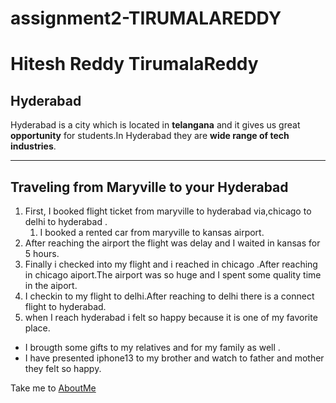 # assignment2-TIRUMALAREDDY
# Hitesh Reddy TirumalaReddy
## Hyderabad
Hyderabad is a city which is located in **telangana** and it gives us great **opportunity** for students.In Hyderabad they are **wide range of tech industries**.

****
## Traveling from Maryville to your Hyderabad

1. First, I booked flight ticket from maryville to hyderabad via,chicago to delhi to hyderabad . 
   1. I booked a rented car from maryville to kansas airport.
2. After reaching the airport the flight was delay and I waited in kansas for 5 hours.
3. Finally i checked into my flight and i reached in chicago .After reaching in chicago aiport.The airport was so huge and I spent some quality time in the aiport.
4. I checkin to my flight to delhi.After reaching to delhi there is a connect flight to hyderabad.
5. when I reach hyderabad i felt so happy because it is one of my favorite place.


- I brougth some gifts to my relatives and for my family as well .
- I have presented iphone13 to my brother and watch to father and mother  they felt so happy.

Take me to [AboutMe](AboutMe.md)